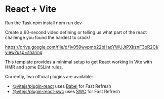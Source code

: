 # React + Vite

Run the Task 
npm install
npm run dev


Create a 60-second video defining or telling us what part of the react challenge you found the hardest to crack! 

https://drive.google.com/file/d/1v059wvpmb22bHaoYWUJtPXkznF3oR2CI/view?usp=sharing





This template provides a minimal setup to get React working in Vite with HMR and some ESLint rules.

Currently, two official plugins are available:

- [@vitejs/plugin-react](https://github.com/vitejs/vite-plugin-react/blob/main/packages/plugin-react/README.md) uses [Babel](https://babeljs.io/) for Fast Refresh
- [@vitejs/plugin-react-swc](https://github.com/vitejs/vite-plugin-react-swc) uses [SWC](https://swc.rs/) for Fast Refresh
